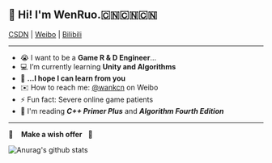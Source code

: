 ## 👋 Hi! I'm WenRuo.🇨🇳🇨🇳🇨🇳

<p>
  <a href="https://blog.csdn.net/wankcn">CSDN</a> |
  <a href="https://weibo.com/wankcn">Weibo</a> |
  <a href="https://space.bilibili.com/86825670">Bilibili</a>
</p>

---

- 😭 I want to be a **Game R & D Engineer**...
- 💻 I’m currently learning **Unity and Algorithms**
- 🌈 **...I hope I can learn from you**
- ✉️ How to reach me: [@wankcn](https://weibo.com/wankcn) on Weibo
- ⚡ Fun fact: Severe online game patients
- 📖 I'm reading ***C++ Primer Plus*** and ***Algorithm Fourth Edition***

---
🙏 &nbsp;&nbsp; **Make a wish offer** &nbsp;&nbsp;🙏

![Anurag's github stats](https://github-readme-stats.vercel.app/api?username=wankcn&show_icons=true&theme=cobalt)



